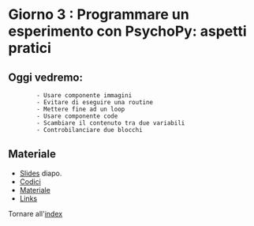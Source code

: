 # Giorno 3 : Programmare un esperimento con PsychoPy: aspetti pratici
		
## Oggi vedremo:
			- Usare componente immagini
			- Evitare di eseguire una routine
			- Mettere fine ad un loop
			- Usare componente code
			- Scambiare il contenuto tra due variabili
			- Controbilanciare due blocchi
			

## Materiale

- [Slides](https://docs.google.com/presentation/d/1gEJgXdQQewSB6hhFkKAmJw0gHpwr-BeAY71XjbJvFd4/edit#slide=id.g101a4011d5b_0_0) diapo.
- [Codici](material/snippet.txt)
- [Materiale](material/stroop_practice/stroop_practice.zip)
- [Links](links.md)

Tornare all'[index](index.md)
